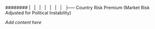######## |   |   |   |   |   |   |   ├── Country Risk Premium (Market Risk Adjusted for Political Instability)

*Add content here*